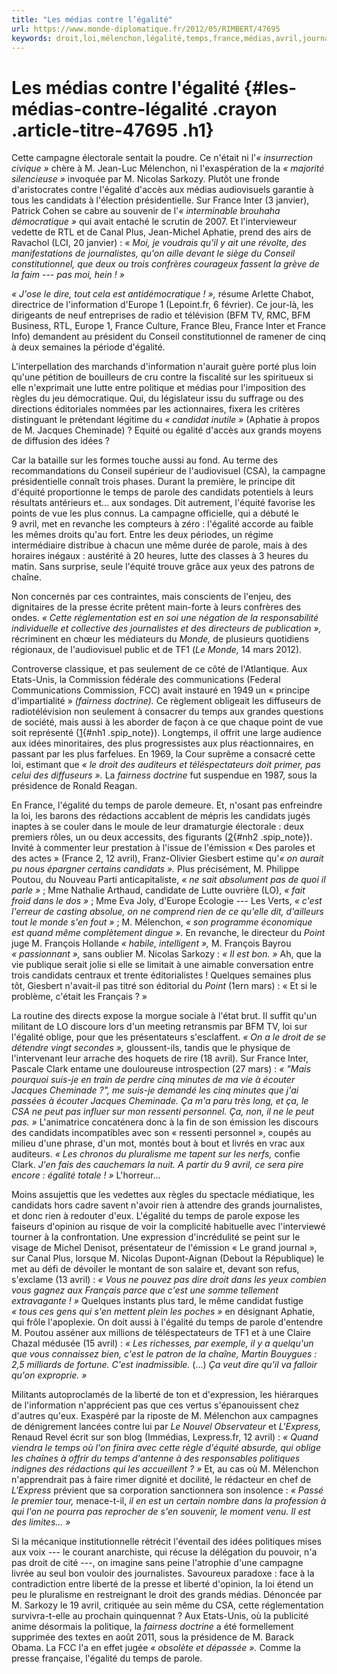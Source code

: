 ```yaml
---
title: "Les médias contre l’égalité"
url: https://www.monde-diplomatique.fr/2012/05/RIMBERT/47695
keywords: droit,loi,mélenchon,légalité,temps,france,médias,avril,journalistes,candidats
---
```

Les médias contre l'égalité {#les-médias-contre-légalité .crayon .article-titre-47695 .h1}
===========================

Cette campagne électorale sentait la poudre. Ce n'était ni l'*« insurrection civique »* chère à M. Jean-Luc Mélenchon, ni l'exaspération de la *« majorité silencieuse »* invoquée par M. Nicolas Sarkozy. Plutôt une fronde d'aristocrates contre l'égalité d'accès aux médias audiovisuels garantie à tous les candidats à l'élection présidentielle. Sur France Inter (3 janvier), Patrick Cohen se cabre au souvenir de l'*« interminable brouhaha démocratique »* qui avait entaché le scrutin de 2007. Et l'intervieweur vedette de RTL et de Canal Plus, Jean-Michel Aphatie, prend des airs de Ravachol (LCI, 20 janvier) : *« Moi, je voudrais qu'il y ait une révolte, des manifestations de journalistes, qu'on aille devant le siège du Conseil constitutionnel, que deux ou trois confrères courageux fassent la grève de la faim --- pas moi, hein ! »*

*« J'ose le dire, tout cela est antidémocratique ! »,* résume Arlette Chabot, directrice de l'information d'Europe 1 (Lepoint.fr, 6 février). Ce jour-là, les dirigeants de neuf entreprises de radio et télévision (BFM TV, RMC, BFM Business, RTL, Europe 1, France Culture, France Bleu, France Inter et France Info) demandent au président du Conseil constitutionnel de ramener de cinq à deux semaines la période d'égalité.

L'interpellation des marchands d'information n'aurait guère porté plus loin qu'une pétition de bouilleurs de cru contre la fiscalité sur les spiritueux si elle n'exprimait une lutte entre politique et médias pour l'imposition des règles du jeu démocratique. Qui, du législateur issu du suffrage ou des directions éditoriales nommées par les actionnaires, fixera les critères distinguant le prétendant légitime du *« candidat inutile »* (Aphatie à propos de M. Jacques Cheminade) ? Equité ou égalité d'accès aux grands moyens de diffusion des idées ?

Car la bataille sur les formes touche aussi au fond. Au terme des recommandations du Conseil supérieur de l'audiovisuel (CSA), la campagne présidentielle connaît trois phases. Durant la première, le principe dit d'équité proportionne le temps de parole des candidats potentiels à leurs résultats antérieurs et... aux sondages. Dit autrement, l'équité favorise les points de vue les plus connus. La campagne officielle, qui a débuté le 9 avril, met en revanche les compteurs à zéro : l'égalité accorde au faible les mêmes droits qu'au fort. Entre les deux périodes, un régime intermédiaire distribue à chacun une même durée de parole, mais à des horaires inégaux : austérité à 20 heures, lutte des classes à 3 heures du matin. Sans surprise, seule l'équité trouve grâce aux yeux des patrons de chaîne.

Non concernés par ces contraintes, mais conscients de l'enjeu, des dignitaires de la presse écrite prêtent main-forte à leurs confrères des ondes. *« Cette réglementation est en soi une négation de la responsabilité individuelle et collective des journalistes et des directeurs de publication »,* récriminent en chœur les médiateurs du *Monde,* de plusieurs quotidiens régionaux, de l'audiovisuel public et de TF1 (*Le Monde,* 14 mars 2012).

Controverse classique, et pas seulement de ce côté de l'Atlantique. Aux Etats-Unis, la Commission fédérale des communications (Federal Communications Commission, FCC) avait instauré en 1949 un « principe d'impartialité » *(fairness doctrine).* Ce règlement obligeait les diffuseurs de radiotélévision non seulement à consacrer du temps aux grandes questions de société, mais aussi à les aborder de façon à ce que chaque point de vue soit représenté ([1](/2012/05/RIMBERT/47695#nb1 "Steve Rendall, « The fairness doctrine », Extra !, New York, janvier-février  (...)"){#nh1 .spip_note}). Longtemps, il offrit une large audience aux idées minoritaires, des plus progressistes aux plus réactionnaires, en passant par les plus farfelues. En 1969, la Cour suprême a consacré cette loi, estimant que *« le droit des auditeurs et téléspectateurs doit primer, pas celui des diffuseurs ».* La *fairness doctrine* fut suspendue en 1987, sous la présidence de Ronald Reagan.

En France, l'égalité du temps de parole demeure. Et, n'osant pas enfreindre la loi, les barons des rédactions accablent de mépris les candidats jugés inaptes à se couler dans le moule de leur dramaturgie électorale : deux premiers rôles, un ou deux accessits, des figurants ([2](/2012/05/RIMBERT/47695#nb2 "Voir à ce sujet le film de Julien Brygo, Pierre Carles et Aurore Van Opstal, (...)"){#nh2 .spip_note}). Invité à commenter leur prestation à l'issue de l'émission « Des paroles et des actes » (France 2, 12 avril), Franz-Olivier Giesbert estime qu'*« on aurait pu nous épargner certains candidats ».* Plus précisément, M. Philippe Poutou, du Nouveau Parti anticapitaliste, *« ne sait absolument pas de quoi il parle »* ; Mme Nathalie Arthaud, candidate de Lutte ouvrière (LO), *« fait froid dans le dos »* ; Mme Eva Joly, d'Europe Ecologie --- Les Verts, *« c'est l'erreur de casting absolue, on ne comprend rien de ce qu'elle dit, d'ailleurs tout le monde s'en fout »* ; M. Mélenchon, *« son programme économique est quand même complètement dingue ».* En revanche, le directeur du *Point* juge M. François Hollande *« habile, intelligent »,* M. François Bayrou *« passionnant »,* sans oublier M. Nicolas Sarkozy : *« Il est bon. »* Ah, que la vie publique serait jolie si elle se limitait à une aimable conversation entre trois candidats centraux et trente éditorialistes ! Quelques semaines plus tôt, Giesbert n'avait-il pas titré son éditorial du *Point* (1ern mars) : « Et si le problème, c'était les Français ? »

La routine des directs expose la morgue sociale à l'état brut. Il suffit qu'un militant de LO discoure lors d'un meeting retransmis par BFM TV, loi sur l'égalité oblige, pour que les présentateurs s'esclaffent. *« On a le droit de se détendre vingt secondes »,* gloussent-ils, tandis que le physique de l'intervenant leur arrache des hoquets de rire (18 avril). Sur France Inter, Pascale Clark entame une douloureuse introspection (27 mars) : *« "Mais pourquoi suis-je en train de perdre cinq minutes de ma vie à écouter Jacques Cheminade ?", me suis-je demandé les cinq minutes que j'ai passées à écouter Jacques Cheminade. Ça m'a paru très long, et ça, le CSA ne peut pas influer sur mon ressenti personnel. Ça, non, il ne le peut pas. »* L'animatrice concaténera donc à la fin de son émission les discours des candidats incompatibles avec son « ressenti personnel », coupés au milieu d'une phrase, d'un mot, montés bout à bout et livrés en vrac aux auditeurs. *« Les chronos du pluralisme me tapent sur les nerfs,* confie Clark. *J'en fais des cauchemars la nuit. A partir du 9 avril, ce sera pire encore : égalité totale ! »* L'horreur...

Moins assujettis que les vedettes aux règles du spectacle médiatique, les candidats hors cadre savent n'avoir rien à attendre des grands journalistes, et donc rien à redouter d'eux. L'égalité du temps de parole expose les faiseurs d'opinion au risque de voir la complicité habituelle avec l'interviewé tourner à la confrontation. Une expression d'incrédulité se peint sur le visage de Michel Denisot, présentateur de l'émission « Le grand journal », sur Canal Plus, lorsque M. Nicolas Dupont-Aignan (Debout la République) le met au défi de dévoiler le montant de son salaire et, devant son refus, s'exclame (13 avril) : *« Vous ne pouvez pas dire droit dans les yeux combien vous gagnez aux Français parce que c'est une somme tellement extravagante ! »* Quelques instants plus tard, le même candidat fustige *« tous ces gens qui s'en mettent plein les poches »* en désignant Aphatie, qui frôle l'apoplexie. On doit aussi à l'égalité du temps de parole d'entendre M. Poutou asséner aux millions de téléspectateurs de TF1 et à une Claire Chazal médusée (15 avril) : *« Les richesses, par exemple, il y a quelqu'un que vous connaissez bien, c'est le patron de la chaîne, Martin Bouygues : 2,5 milliards de fortune. C'est inadmissible.* (...) *Ça veut dire qu'il va falloir qu'on exproprie. »*

Militants autoproclamés de la liberté de ton et d'expression, les hiérarques de l'information n'apprécient pas que ces vertus s'épanouissent chez d'autres qu'eux. Exaspéré par la riposte de M. Mélenchon aux campagnes de dénigrement lancées contre lui par *Le Nouvel Observateur* et *L'Express,* Renaud Revel écrit sur son blog (Immédias, Lexpress.fr, 12 avril) : *« Quand viendra le temps où l'on finira avec cette règle d'équité absurde, qui oblige les chaînes à offrir du temps d'antenne à des responsables politiques indignes des rédactions qui les accueillent ? »* Et, au cas où M. Mélenchon n'apprendrait pas à faire rimer dignité et docilité, le rédacteur en chef de *L'Express* prévient que sa corporation sanctionnera son insolence : *« Passé le premier tour,* menace-t-il, *il en est un certain nombre dans la profession à qui l'on ne pourra pas reprocher de s'en souvenir, le moment venu. Il est des limites... »*

Si la mécanique institutionnelle rétrécit l'éventail des idées politiques mises aux voix --- le courant anarchiste, qui récuse la délégation du pouvoir, n'a pas droit de cité ---, on imagine sans peine l'atrophie d'une campagne livrée au seul bon vouloir des journalistes. Savoureux paradoxe : face à la contradiction entre liberté de la presse et liberté d'opinion, la loi étend un peu le pluralisme en restreignant le droit des grands médias. Dénoncée par M. Sarkozy le 19 avril, critiquée au sein même du CSA, cette réglementation survivra-t-elle au prochain quinquennat ? Aux Etats-Unis, où la publicité anime désormais la politique, la *fairness doctrine* a été formellement supprimée des textes en août 2011, sous la présidence de M. Barack Obama. La FCC l'a en effet jugée *« obsolète et dépassée ».* Comme la presse française, l'égalité du temps de parole.

